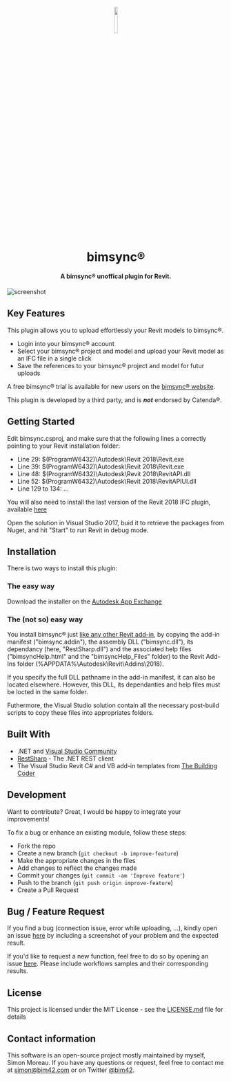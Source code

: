 <p align="center"><img width=12.5% src="https://github.com/simonmoreau/bimsync4Revit/blob/master/files/bimsyncLogo.png"></p>
<h1 align="center">
  <br>
  bimsync®
  <br>
</h1>

<h4 align="center">A bimsync® unoffical plugin for Revit.</h4>

![screenshot](https://github.com/simonmoreau/bimsync4Revit/blob/master/files/bimsync_upload.gif)

## Key Features

This plugin allows you to upload effortlessly your Revit models to bimsync®.

* Login into your bimsync® account
* Select your bimsync® project and model and upload your Revit model as an IFC file in a single click
* Save the references to your bimsync® project and model for futur uploads

A free bimsync® trial is available for new users on the [bimsync® website](https://bimsync.com/).

This plugin is developed by a third party, and is **_not_** endorsed by Catenda®.

## Getting Started

Edit bimsync.csproj, and make sure that the following lines a correctly pointing to your Revit installation folder:
* Line 29:     <StartProgram>$(ProgramW6432)\Autodesk\Revit 2018\Revit.exe</StartProgram>
* Line 39:     <StartProgram>$(ProgramW6432)\Autodesk\Revit 2018\Revit.exe</StartProgram>
* Line 48:     <HintPath>$(ProgramW6432)\Autodesk\Revit 2018\RevitAPI.dll</HintPath>
* Line 52:     <HintPath>$(ProgramW6432)\Autodesk\Revit 2018\RevitAPIUI.dll</HintPath>
* Line 129 to 134: <PostBuildEvent>...</PostBuildEvent>

You will also need to install the last version of the Revit 2018 IFC plugin, available [here](https://apps.autodesk.com/RVT/en/Detail/Index?id=6193770166503453647&appLang=en&os=Win64&autostart=true)

Open the solution in Visual Studio 2017, buid it to retrieve the packages from Nuget, and hit "Start" to run Revit in debug mode.

## Installation

There is two ways to install this plugin:

### The easy way

Download the installer on the [Autodesk App Exchange](https://apps.autodesk.com/RVT/en/Home/Index)

### The (not so) easy way

You install bimsync® just [like any other Revit add-in](http://help.autodesk.com/view/RVT/2018/ENU/?guid=GUID-4FFDB03E-6936-417C-9772-8FC258A261F7), by copying the add-in manifest ("bimsync.addin"), the assembly DLL ("bimsync.dll"), its dependancy (here, "RestSharp.dll") and the associated help files ("bimsyncHelp.html" and the "bimsyncHelp_Files" folder) to the Revit Add-Ins folder (%APPDATA%\Autodesk\Revit\Addins\2018).

If you specify the full DLL pathname in the add-in manifest, it can also be located elsewhere. However, this DLL, its dependanties and help files must be locted in the same folder.

Futhermore, the Visual Studio solution contain all the necessary post-build scripts to copy these files into appropriates folders.

## Built With

* .NET and [Visual Studio Community](https://www.visualstudio.com/vs/community/)
* [RestSharp](http://restsharp.org/) - The .NET REST client
* The Visual Studio Revit C# and VB add-in templates from [The Building Coder](http://thebuildingcoder.typepad.com/blog/2017/04/revit-2018-visual-studio-c-and-vb-net-add-in-wizards.html)

## Development
Want to contribute? Great, I would be happy to integrate your improvements!

To fix a bug or enhance an existing module, follow these steps:

- Fork the repo
- Create a new branch (`git checkout -b improve-feature`)
- Make the appropriate changes in the files
- Add changes to reflect the changes made
- Commit your changes (`git commit -am 'Improve feature'`)
- Push to the branch (`git push origin improve-feature`)
- Create a Pull Request 

## Bug / Feature Request

If you find a bug (connection issue, error while uploading, ...), kindly open an issue [here](https://github.com/simonmoreau/bimsync4Revit/issues/new) by including a screenshot of your problem and the expected result.

If you'd like to request a new function, feel free to do so by opening an issue [here](https://github.com/simonmoreau/bimsync4Revit/issues/new). Please include workflows samples and their corresponding results.

## License

This project is licensed under the MIT License - see the [LICENSE.md](LICENSE.md) file for details

## Contact information
This software is an open-source project mostly maintained by myself, Simon Moreau. If you have any questions or request, feel free to contact me at [simon@bim42.com](mailto:simon@bim42.com) or on Twitter [@bim42](https://twitter.com/bim42?lang=en).
